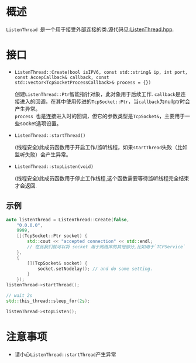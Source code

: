 # 概述
`ListenThread `是一个用于接受外部连接的类.源代码见:[ListenThread.hpp](https://github.com/IronsDu/brynet/blob/master/include/brynet/net/ListenThread.hpp).

# 接口

- `ListenThread::Create(bool isIPV6, const std::string& ip, int port, const AccepCallback& callback, const std::vector<TcpSocketProcessCallback>& process = {})`
	
	创建`ListenThread::Ptr`智能指针对象，此对象用于后续工作. `callback`是连接进入的回调，在其中使用传进的`TcpSocket::Ptr`，当`callback`为nullptr时会产生异常。</br>
	`process `也是连接进入时的回调，但它的参数类型是`TcpSocket&`，主要用于一些socket选项设置。

- `ListenThread::startThread()`
	
	(线程安全)此成员函数用于开启工作/监听线程，如果`startThread`失败（比如监听失败）会产生异常。

- `ListenThread::stopListen(void)`
	
	(线程安全)此成员函数用于停止工作线程,这个函数需要等待监听线程完全结束才会返回.

## 示例
```C++
auto listenThread = ListenThread::Create(false,
	"0.0.0.0",
	9999,
	[](TcpSocket::Ptr socket) {
		std::cout << "accepted connection" << std::endl;
		// 在此我们就可以将 socket 用于网络库的其他部分,比如用于`TCPService`
	},
	{
		[](TcpSocket& socket) {
			socket.setNodelay(); // and do some setting.
		}
	});
listenThread->startThread();

// wait 2s
std::this_thread::sleep_for(2s);

listenThread->stopListen();
```

# 注意事项
- 请小心`ListenThread::startThread`产生异常
